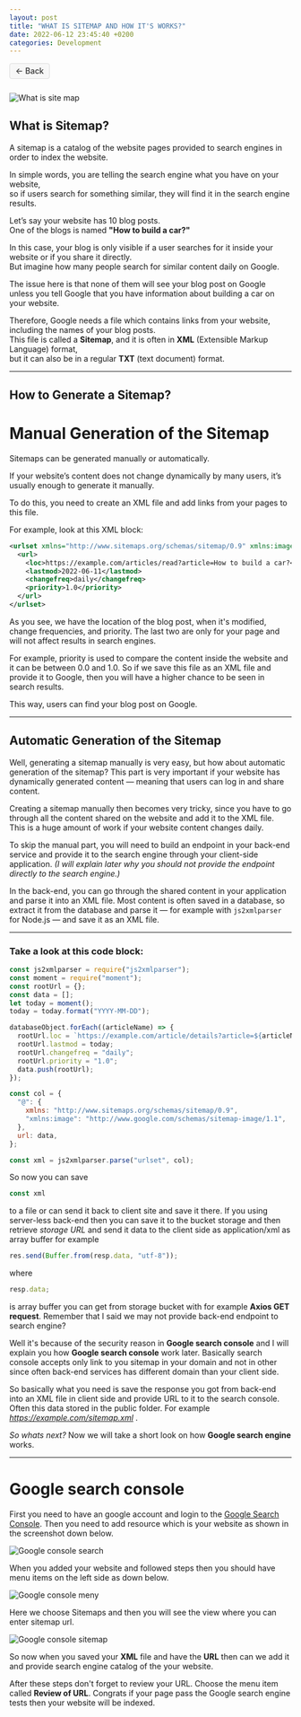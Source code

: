```yaml
---
layout: post
title: "WHAT IS SITEMAP AND HOW IT'S WORKS?"
date: 2022-06-12 23:45:40 +0200
categories: Development
---
```


<a href="{{ site.baseurl }}/"
onclick="window.history.back(); return false;"
style="background-color: #f7f7f7; color: #333; padding: 0.3em 0.7em; 
    border-radius: 4px; text-decoration: none; border: 1px solid #ddd; 
    font-weight: 500; flex: 1 1 auto; text-align: center; margin-bottom: 0.8em;
    display: inline-block;">
<span style="font-size: 0.9rem;">←</span> Back </a>

![What is site map](/assets/images/articles/what_is_sitemap/what_is_sitemap.jpg)

## **What is Sitemap?**

A sitemap is a catalog of the website pages provided to search engines in order to index the website.

In simple words, you are telling the search engine what you have on your website,  
so if users search for something similar, they will find it in the search engine results.

Let’s say your website has 10 blog posts.  
One of the blogs is named **"How to build a car?"**

In this case, your blog is only visible if a user searches for it inside your website or if you share it directly.  
But imagine how many people search for similar content daily on Google.

The issue here is that none of them will see your blog post on Google unless you tell Google that you have information about building a car on your website.

Therefore, Google needs a file which contains links from your website, including the names of your blog posts.  
This file is called a **Sitemap**, and it is often in **XML** (Extensible Markup Language) format,  
but it can also be in a regular **TXT** (text document) format.

---

## **How to Generate a Sitemap?**

# Manual Generation of the Sitemap

Sitemaps can be generated manually or automatically.

If your website’s content does not change dynamically by many users, it’s usually enough to generate it manually.

To do this, you need to create an XML file and add links from your pages to this file.

For example, look at this XML block:

```xml
<urlset xmlns="http://www.sitemaps.org/schemas/sitemap/0.9" xmlns:image="http://www.google.com/schemas/sitemap-image/1.1">
  <url>
    <loc>https://example.com/articles/read?article=How to build a car?</loc>
    <lastmod>2022-06-11</lastmod>
    <changefreq>daily</changefreq>
    <priority>1.0</priority>
  </url>
</urlset>
```

As you see, we have the location of the blog post, when it's modified, change frequencies, and priority. The last two are only for your page and will not affect results in search engines.

For example, priority is used to compare the content inside the website and it can be between 0.0 and 1.0. So if we save this file as an XML file and provide it to Google, then you will have a higher chance to be seen in search results.

This way, users can find your blog post on Google.

---

## **Automatic Generation of the Sitemap**

Well, generating a sitemap manually is very easy, but how about automatic generation of the sitemap? This part is very important if your website has dynamically generated content — meaning that users can log in and share content.

Creating a sitemap manually then becomes very tricky, since you have to go through all the content shared on the website and add it to the XML file. This is a huge amount of work if your website content changes daily.

To skip the manual part, you will need to build an endpoint in your back-end service and provide it to the search engine through your client-side application. _(I will explain later why you should not provide the endpoint directly to the search engine.)_

In the back-end, you can go through the shared content in your application and parse it into an XML file. Most content is often saved in a database, so extract it from the database and parse it — for example with `js2xmlparser` for Node.js — and save it as an XML file.

---

### Take a look at this code block:

```javascript
const js2xmlparser = require("js2xmlparser");
const moment = require("moment");
const rootUrl = {};
const data = [];
let today = moment();
today = today.format("YYYY-MM-DD");

databaseObject.forEach((articleName) => {
  rootUrl.loc = `https://example.com/article/details?article=${articleName}`;
  rootUrl.lastmod = today;
  rootUrl.changefreq = "daily";
  rootUrl.priority = "1.0";
  data.push(rootUrl);
});

const col = {
  "@": {
    xmlns: "http://www.sitemaps.org/schemas/sitemap/0.9",
    "xmlns:image": "http://www.google.com/schemas/sitemap-image/1.1",
  },
  url: data,
};

const xml = js2xmlparser.parse("urlset", col);
```

So now you can save

```javascript
const xml
```

to a file or can send it back to client site and save it there. If you using server-less back-end then you can save it to the bucket storage and then retrieve _storage URL_ and send it data to the client side as application/xml as array buffer for example

```javascript
res.send(Buffer.from(resp.data, "utf-8"));
```

where

```javascript
resp.data;
```

is array buffer you can get from storage bucket with for example **Axios GET request**. Remember that I said we may not provide back-end endpoint to search engine?

Well it's because of the security reason in **Google search console** and I will explain you how **Google search console** work later. Basically search console accepts only link to you sitemap in your domain and not in other since often back-end services has different domain than your client side.

So basically what you need is save the response you got from back-end into an XML file in client side and provide URL to it to the search console. Often this data stored in the public folder. For example _https://example.com/sitemap.xml_ .

_So whats next?_ Now we will take a short look on how **Google search engine** works.

---

# **Google search console**

First you need to have an google account and login to the [Google Search Console](https://search.google.com/search-console). Then you need to add resource which is your website as shown in the screenshot down below.

![Google console search](/assets/images/articles/what_is_sitemap/google_console_search.png)

When you added your website and followed steps then you should have menu items on the left side as down below.

![Google console meny](/assets/images/articles/what_is_sitemap/google_console_meny.png)

Here we choose Sitemaps and then you will see the view where you can enter sitemap url.

![Google console sitemap](/assets/images/articles/what_is_sitemap/google_console_sitemaps.png)

So now when you saved your **XML** file and have the **URL** then can we add it and provide search engine catalog of the your website.

After these steps don't forget to review your URL. Choose the menu item called **Review of URL**. Congrats if your page pass the Google search engine tests then your website will be indexed.
